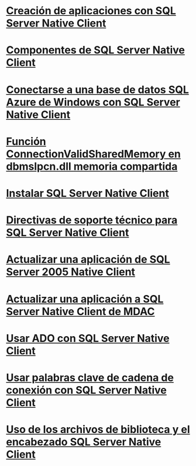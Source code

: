# [Creación de aplicaciones con SQL Server Native Client](building-applications-with-sql-server-native-client.md)
# [Componentes de SQL Server Native Client](components-of-sql-server-native-client.md)
# [Conectarse a una base de datos SQL Azure de Windows con SQL Server Native Client](connecting-to-a-windows-azure-sql-database-using-sql-server-native-client.md)
# [Función ConnectionValidSharedMemory en dbmslpcn.dll memoria compartida](connectionvalidsharedmemory-function-in-dbmslpcn-dll-shared-memory.md)
# [Instalar SQL Server Native Client](installing-sql-server-native-client.md)
# [Directivas de soporte técnico para SQL Server Native Client](support-policies-for-sql-server-native-client.md)
# [Actualizar una aplicación de SQL Server 2005 Native Client](updating-an-application-from-sql-server-2005-native-client.md)
# [Actualizar una aplicación a SQL Server Native Client de MDAC](updating-an-application-to-sql-server-native-client-from-mdac.md)
# [Usar ADO con SQL Server Native Client](using-ado-with-sql-server-native-client.md)
# [Usar palabras clave de cadena de conexión con SQL Server Native Client](using-connection-string-keywords-with-sql-server-native-client.md)
# [Uso de los archivos de biblioteca y el encabezado SQL Server Native Client](using-the-sql-server-native-client-header-and-library-files.md)
